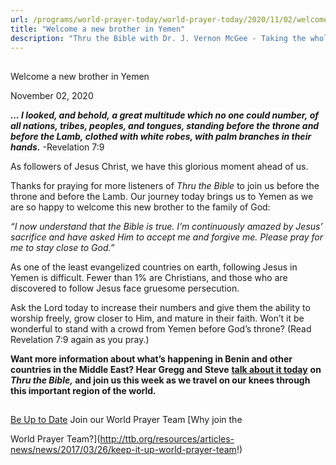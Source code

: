 ```yaml
---
url: /programs/world-prayer-today/world-prayer-today/2020/11/02/welcome-a-new-brother-in-yemen
title: "Welcome a new brother in Yemen"
description: "Thru the Bible with Dr. J. Vernon McGee - Taking the whole Word to the whole world"
---
```







## 
 Welcome a new brother in Yemen


November 02, 2020




***… I looked, and behold, a great multitude which no one could number, of all nations, tribes, peoples, and tongues, standing before the throne and before the Lamb, clothed with white robes, with palm branches in their hands.*** -Revelation 7:9

As followers of Jesus Christ, we have this glorious moment ahead of us. 

Thanks for praying for more listeners of *Thru the Bible* to join us before the throne and before the Lamb. Our journey today brings us to Yemen as we are so happy to welcome this new brother to the family of God:

*“I now understand that the Bible is true. I’m continuously amazed by Jesus’ sacrifice and have asked Him to accept me and forgive me. Please pray for me to stay close to God.”*

As one of the least evangelized countries on earth, following Jesus in Yemen is difficult. Fewer than 1% are Christians, and those who are discovered to follow Jesus face gruesome persecution. 

Ask the Lord today to increase their numbers and give them the ability to worship freely, grow closer to Him, and mature in their faith. Won’t it be wonderful to stand with a crowd from Yemen before God’s throne? (Read Revelation 7:9 again as you pray.)

**Want more information about what’s happening in Benin and other countries in the Middle East? Hear Gregg and Steve** [**talk about it today**](https://www.oneplace.com/ministries/thru-the-bible-with-j-vernon-mcgee/custom-player/) **on *Thru the Bible,* and join us this week as we travel on our knees through this important region of the world.**







## 




[Be Up to Date](http://feeds.feedburner.com/WorldPrayerToday "World Prayer Today RSS Feed")
Join our World Prayer Team
[Why join the  

World Prayer Team?](http://ttb.org/resources/articles-news/news/2017/03/26/keep-it-up-world-prayer-team!)




